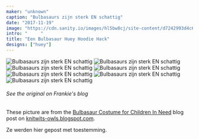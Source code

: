 ```yaml
---
maker: "unknown"
caption: "Bulbasaurs zijn sterk EN schattig"
date: "2017-11-19"
image: "https://cdn.sanity.io/images/hl5bw8cj/site-content/d7242993d4c611f4a5d48ba63b1b9a3139a1c6cd-2000x1333.jpg"
intro: "     "
title: "Een Bulbasaur Huey Hoodie Hack"
designs: ["huey"]
---
```


![Bulbasaurs zijn sterk EN schattig](https://posts.freesewing.org/uploads/bulbasaur_huey_1_4f299d4b87.jpg "Bulbasaurs zijn sterk EN schattig")
![Bulbasaurs zijn sterk EN schattig](https://posts.freesewing.org/uploads/bulbasaur_huey_2_6587c21b85.jpg "Bulbasaurs zijn sterk EN schattig")
![Bulbasaurs zijn sterk EN schattig](https://posts.freesewing.org/uploads/bulbasaur_huey_3_b1f5057533.jpg "Bulbasaurs zijn sterk EN schattig")
![Bulbasaurs zijn sterk EN schattig](https://posts.freesewing.org/uploads/bulbasaur_huey_4_f46df0bf35.jpg "Bulbasaurs zijn sterk EN schattig")
![Bulbasaurs zijn sterk EN schattig](https://posts.freesewing.org/uploads/bulbasaur_huey_5_e95c003b27.jpg "Bulbasaurs zijn sterk EN schattig")
![Bulbasaurs zijn sterk EN schattig](5.jpg) ![Bulbasaurs zijn sterk EN schattig](6.jpg)

<Note>

###### See the original on Frankie's blog
These picture are from the [Bulbasaur Costume for Children In Need](http://knitwits-owls.blogspot.be/2017/11/bulbasaur-costume-for-children-in-need.html) 
blog post on [knitwits-owls.blogspot.com](http://knitwits-owls.blogspot.be).

Ze werden hier gepost met toestemming.

</Note>
